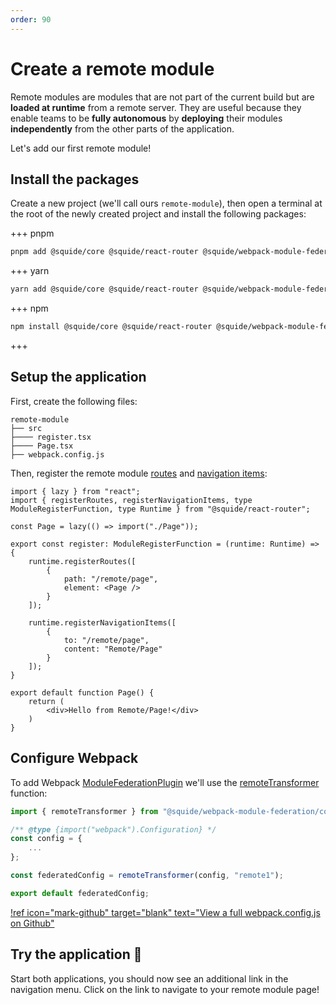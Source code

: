 ```yaml
---
order: 90
---
```


# Create a remote module

Remote modules are modules that are not part of the current build but are **loaded at runtime** from a remote server. They are useful because they enable teams to be **fully autonomous** by **deploying** their modules **independently** from the other parts of the application.

Let's add our first remote module!

## Install the packages

Create a new project (we'll call ours `remote-module`), then open a terminal at the root of the newly created project and install the following packages:

+++ pnpm
```bash
pnpm add @squide/core @squide/react-router @squide/webpack-module-federation webpack react-router-dom
```
+++ yarn
```bash
yarn add @squide/core @squide/react-router @squide/webpack-module-federation webpack react-router-dom
```
+++ npm
```bash
npm install @squide/core @squide/react-router @squide/webpack-module-federation webpack react-router-dom
```
+++

## Setup the application

First, create the following files:

```
remote-module
├── src
├──── register.tsx
├──── Page.tsx
├── webpack.config.js
```

Then, register the remote module [routes](/references/runtime/runtime-class.md#register-routes) and [navigation items](/references/runtime/runtime-class.md#register-navigation-items):

```tsx !#7-19 remote-module/src/register.tsx
import { lazy } from "react";
import { registerRoutes, registerNavigationItems, type ModuleRegisterFunction, type Runtime } from "@squide/react-router";

const Page = lazy(() => import("./Page"));

export const register: ModuleRegisterFunction = (runtime: Runtime) => {
    runtime.registerRoutes([
        {
            path: "/remote/page",
            element: <Page />
        }
    ]);

    runtime.registerNavigationItems([
        {
            to: "/remote/page",
            content: "Remote/Page"
        }
    ]);
}
```

```tsx remote-module/src/Page.tsx
export default function Page() {
    return (
        <div>Hello from Remote/Page!</div>
    )
}
```

## Configure Webpack

To add Webpack [ModuleFederationPlugin](https://webpack.js.org/plugins/module-federation-plugin/) we'll use the [remoteTransformer](/references/webpack/remoteTransformer.md) function:

```js !#8 remote-module/webpack.config.js
import { remoteTransformer } from "@squide/webpack-module-federation/configTransformer.js";

/** @type {import("webpack").Configuration} */
const config = {
    ...
};

const federatedConfig = remoteTransformer(config, "remote1");

export default federatedConfig;
```

[!ref icon="mark-github" target="blank" text="View a full webpack.config.js on Github"](https://github.com/workleap/wl-squide/blob/main/sample/remote-module/webpack.dev.js)

## Try the application :rocket:

Start both applications, you should now see an additional link in the navigation menu. Click on the link to navigate to your remote module page!
